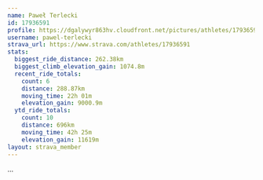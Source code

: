 ```yaml
---
name: Paweł Terlecki
id: 17936591
profile: https://dgalywyr863hv.cloudfront.net/pictures/athletes/17936591/5577025/4/large.jpg
username: pawel-terlecki
strava_url: https://www.strava.com/athletes/17936591
stats:
  biggest_ride_distance: 262.38km
  biggest_climb_elevation_gain: 1074.8m
  recent_ride_totals:
    count: 6
    distance: 288.87km
    moving_time: 22h 01m
    elevation_gain: 9000.9m
  ytd_ride_totals:
    count: 10
    distance: 696km
    moving_time: 42h 25m
    elevation_gain: 11619m
layout: strava_member
--- 
```

...

